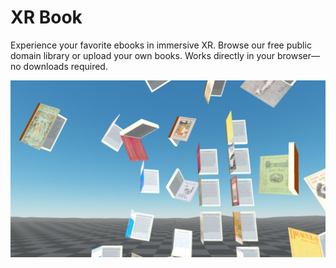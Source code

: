# XR Book  
Experience your favorite ebooks in immersive XR. Browse our free public domain library or upload your own books. Works directly in your browser—no downloads required.

<img src="/assets/screenshot.jpg"/>